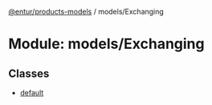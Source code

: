 [@entur/products-models](../README.md) / models/Exchanging

# Module: models/Exchanging

## Classes

- [default](../classes/models_Exchanging.default.md)
